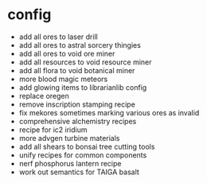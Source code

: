 # config
* add all ores to laser drill
* add all ores to astral sorcery thingies
* add all ores to void ore miner
* add all resources to void resource miner
* add all flora to void botanical miner
* more blood magic meteors
* add glowing items to librarianlib config
* replace oregen
* remove inscription stamping recipe
* fix mekores sometimes marking various ores as invalid
* comprehensive alchemistry recipes
* recipe for ic2 iridium
* more advgen turbine materials
* add all shears to bonsai tree cutting tools
* unify recipes for common components
* nerf phosphorus lantern recipe
* work out semantics for TAIGA basalt
